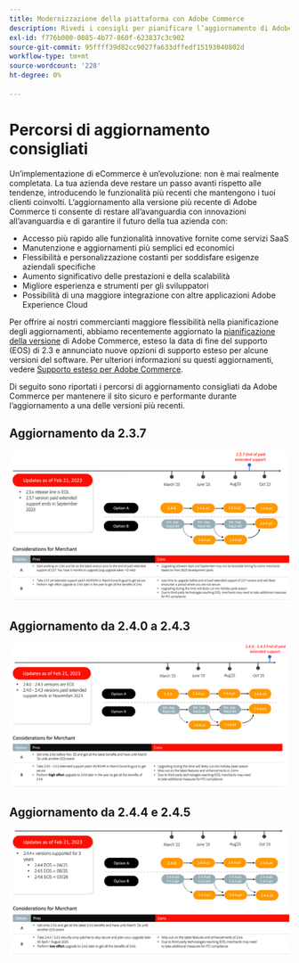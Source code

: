```yaml
---
title: Modernizzazione della piattaforma con Adobe Commerce
description: Rivedi i consigli per pianificare l’aggiornamento di Adobe Commerce.
exl-id: f776b000-0085-4b77-860f-623837c3c902
source-git-commit: 95ffff39d82cc9027fa633dffedf15193040802d
workflow-type: tm+mt
source-wordcount: '228'
ht-degree: 0%

---
```


# Percorsi di aggiornamento consigliati

Un’implementazione di eCommerce è un’evoluzione: non è mai realmente completata. La tua azienda deve restare un passo avanti rispetto alle tendenze, introducendo le funzionalità più recenti che mantengono i tuoi clienti coinvolti. L’aggiornamento alla versione più recente di Adobe Commerce ti consente di restare all’avanguardia con innovazioni all’avanguardia e di garantire il futuro della tua azienda con:

- Accesso più rapido alle funzionalità innovative fornite come servizi SaaS
- Manutenzione e aggiornamenti più semplici ed economici
- Flessibilità e personalizzazione costanti per soddisfare esigenze aziendali specifiche
- Aumento significativo delle prestazioni e della scalabilità
- Migliore esperienza e strumenti per gli sviluppatori
- Possibilità di una maggiore integrazione con altre applicazioni Adobe Experience Cloud

Per offrire ai nostri commercianti maggiore flessibilità nella pianificazione degli aggiornamenti, abbiamo recentemente aggiornato la [pianificazione della versione](../../release/schedule.md) di Adobe Commerce, esteso la data di fine del supporto (EOS) di 2.3 e annunciato nuove opzioni di supporto esteso per alcune versioni del software. Per ulteriori informazioni su questi aggiornamenti, vedere [Supporto esteso per Adobe Commerce](https://business.adobe.com/blog/the-latest/adobe-announces-expanded-support).

Di seguito sono riportati i percorsi di aggiornamento consigliati da Adobe Commerce per mantenere il sito sicuro e performante durante l’aggiornamento a una delle versioni più recenti.

## Aggiornamento da 2.3.7

![Percorso di aggiornamento da 2.3.7](../../assets/upgrade-guide/2.3.7.png)

## Aggiornamento da 2.4.0 a 2.4.3

![Percorso di aggiornamento da 2.4.0 a 2.4.3](../../assets/upgrade-guide/2.4.0-2.4.3.png)

## Aggiornamento da 2.4.4 e 2.4.5

![Percorso di aggiornamento da 2.4.4 e 2.4.5](../../assets/upgrade-guide/2.4.4-and-2.4.5.png)
